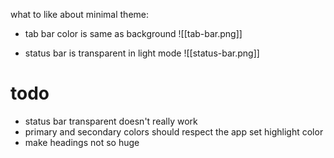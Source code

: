 
what to like about minimal theme:

- tab bar color is same as background
![[tab-bar.png]]

- status bar is transparent in light mode
![[status-bar.png]]

# todo
- status bar transparent doesn't really work
- primary and secondary colors should respect the app set highlight color
- make headings not so huge
